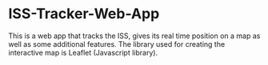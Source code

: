 # ISS-Tracker-Web-App
This is a web app that tracks the ISS, gives its real time position on a map as well as some additional features.
The library used for creating the interactive map is Leaflet (Javascript library).
